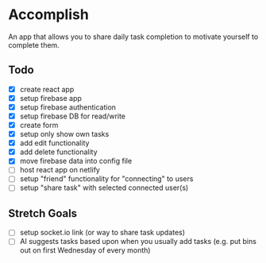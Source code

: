 # Accomplish

An app that allows you to share daily task completion to motivate yourself to complete them.

## Todo

- [x] create react app
- [x] setup firebase app
- [x] setup firebase authentication
- [x] setup firebase DB for read/write
- [x] create form
- [x] setup only show own tasks
- [x] add edit functionality
- [x] add delete functionality
- [x] move firebase data into config file
- [ ] host react app on netlify
- [ ] setup "friend" functionality for "connecting" to users
- [ ] setup "share task" with selected connected user(s)

## Stretch Goals

- [ ] setup socket.io link (or way to share task updates)
- [ ] AI suggests tasks based upon when you usually add tasks (e.g. put bins out on first Wednesday of every month)
